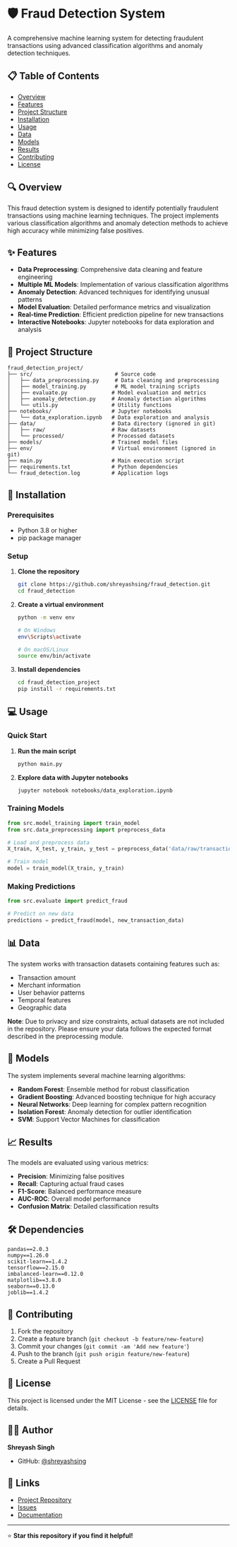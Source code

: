 # 🛡️ Fraud Detection System

A comprehensive machine learning system for detecting fraudulent transactions using advanced classification algorithms and anomaly detection techniques.

## 📋 Table of Contents

- [Overview](#overview)
- [Features](#features)
- [Project Structure](#project-structure)
- [Installation](#installation)
- [Usage](#usage)
- [Data](#data)
- [Models](#models)
- [Results](#results)
- [Contributing](#contributing)
- [License](#license)

## 🔍 Overview

This fraud detection system is designed to identify potentially fraudulent transactions using machine learning techniques. The project implements various classification algorithms and anomaly detection methods to achieve high accuracy while minimizing false positives.

## ✨ Features

- **Data Preprocessing**: Comprehensive data cleaning and feature engineering
- **Multiple ML Models**: Implementation of various classification algorithms
- **Anomaly Detection**: Advanced techniques for identifying unusual patterns
- **Model Evaluation**: Detailed performance metrics and visualization
- **Real-time Prediction**: Efficient prediction pipeline for new transactions
- **Interactive Notebooks**: Jupyter notebooks for data exploration and analysis

## 📁 Project Structure

```
fraud_detection_project/
├── src/                          # Source code
│   ├── data_preprocessing.py     # Data cleaning and preprocessing
│   ├── model_training.py         # ML model training scripts
│   ├── evaluate.py              # Model evaluation and metrics
│   ├── anomaly_detection.py     # Anomaly detection algorithms
│   └── utils.py                 # Utility functions
├── notebooks/                   # Jupyter notebooks
│   └── data_exploration.ipynb   # Data exploration and analysis
├── data/                        # Data directory (ignored in git)
│   ├── raw/                     # Raw datasets
│   └── processed/               # Processed datasets
├── models/                      # Trained model files
├── env/                         # Virtual environment (ignored in git)
├── main.py                      # Main execution script
├── requirements.txt             # Python dependencies
└── fraud_detection.log          # Application logs
```

## 🚀 Installation

### Prerequisites

- Python 3.8 or higher
- pip package manager

### Setup

1. **Clone the repository**
   ```bash
   git clone https://github.com/shreyashsing/fraud_detection.git
   cd fraud_detection
   ```

2. **Create a virtual environment**
   ```bash
   python -m venv env
   
   # On Windows
   env\Scripts\activate
   
   # On macOS/Linux
   source env/bin/activate
   ```

3. **Install dependencies**
   ```bash
   cd fraud_detection_project
   pip install -r requirements.txt
   ```

## 💻 Usage

### Quick Start

1. **Run the main script**
   ```bash
   python main.py
   ```

2. **Explore data with Jupyter notebooks**
   ```bash
   jupyter notebook notebooks/data_exploration.ipynb
   ```

### Training Models

```python
from src.model_training import train_model
from src.data_preprocessing import preprocess_data

# Load and preprocess data
X_train, X_test, y_train, y_test = preprocess_data('data/raw/transactions.csv')

# Train model
model = train_model(X_train, y_train)
```

### Making Predictions

```python
from src.evaluate import predict_fraud

# Predict on new data
predictions = predict_fraud(model, new_transaction_data)
```

## 📊 Data

The system works with transaction datasets containing features such as:

- Transaction amount
- Merchant information
- User behavior patterns
- Temporal features
- Geographic data

**Note**: Due to privacy and size constraints, actual datasets are not included in the repository. Please ensure your data follows the expected format described in the preprocessing module.

## 🤖 Models

The system implements several machine learning algorithms:

- **Random Forest**: Ensemble method for robust classification
- **Gradient Boosting**: Advanced boosting technique for high accuracy
- **Neural Networks**: Deep learning for complex pattern recognition
- **Isolation Forest**: Anomaly detection for outlier identification
- **SVM**: Support Vector Machines for classification

## 📈 Results

The models are evaluated using various metrics:

- **Precision**: Minimizing false positives
- **Recall**: Capturing actual fraud cases
- **F1-Score**: Balanced performance measure
- **AUC-ROC**: Overall model performance
- **Confusion Matrix**: Detailed classification results

## 🛠️ Dependencies

```
pandas==2.0.3
numpy==1.26.0
scikit-learn==1.4.2
tensorflow==2.15.0
imbalanced-learn==0.12.0
matplotlib==3.8.0
seaborn==0.13.0
joblib==1.4.2
```

## 🤝 Contributing

1. Fork the repository
2. Create a feature branch (`git checkout -b feature/new-feature`)
3. Commit your changes (`git commit -am 'Add new feature'`)
4. Push to the branch (`git push origin feature/new-feature`)
5. Create a Pull Request

## 📝 License

This project is licensed under the MIT License - see the [LICENSE](LICENSE) file for details.

## 👨‍💻 Author

**Shreyash Singh**
- GitHub: [@shreyashsing](https://github.com/shreyashsing)

## 🔗 Links

- [Project Repository](https://github.com/shreyashsing/fraud_detection)
- [Issues](https://github.com/shreyashsing/fraud_detection/issues)
- [Documentation](https://github.com/shreyashsing/fraud_detection/wiki)

---

⭐ **Star this repository if you find it helpful!** 